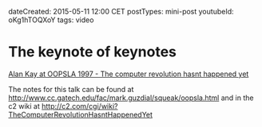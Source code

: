 dateCreated: 2015-05-11 12:00 CET
postTypes: mini-post
youtubeId: oKg1hTOQXoY
tags: video

# The keynote of keynotes

[Alan Kay at OOPSLA 1997 - The computer revolution hasnt happened yet](https://www.youtube.com/watch?v=oKg1hTOQXoY)

The notes for this talk can be found at 
http://www.cc.gatech.edu/fac/mark.guzdial/squeak/oopsla.html and in the c2 wiki at 
http://c2.com/cgi/wiki?TheComputerRevolutionHasntHappenedYet
